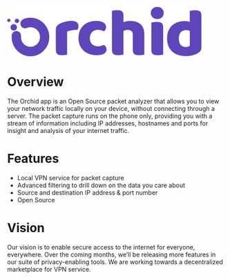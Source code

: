 ![](app-shared/assets/images/3.0x/name_logo.png "Orchid Logo")

Overview
========
The Orchid app is an Open Source packet analyzer that allows you to view your
network traffic locally on your device, without connecting through a server.
The packet capture runs on the phone only, providing you with a stream of
information including IP addresses, hostnames and ports for insight and
analysis of your  internet traffic.

Features
========
* Local VPN service for packet capture
* Advanced filtering to drill down on the data you care about
* Source and destination IP address & port number
* Open Source

Vision
======
Our vision is to enable secure access to the internet for everyone, everywhere.
Over the coming months, we’ll be releasing more features in our suite of
privacy-enabling tools. We are working towards a decentralized marketplace for
VPN service.
